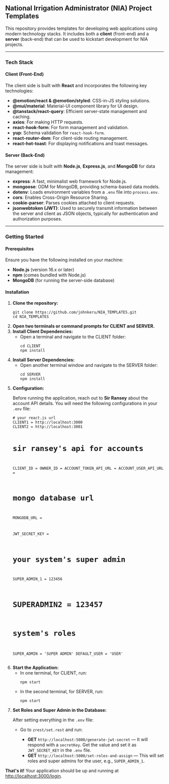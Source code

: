<h2>National Irrigation Administrator (NIA) Project Templates</h2>

<p>This repository provides templates for developing web applications using modern technology stacks. It includes both a <strong>client</strong> (front-end) and a <strong>server</strong> (back-end) that can be used to kickstart development for NIA projects.</p>

<hr />

<h3>Tech Stack</h3>

<h4>Client (Front-End)</h4>
<p>The client side is built with <strong>React</strong> and incorporates the following key technologies:</p>
<ul>
  <li><strong>@emotion/react & @emotion/styled</strong>: CSS-in-JS styling solutions.</li>
  <li><strong>@mui/material</strong>: Material-UI component library for UI design.</li>
  <li><strong>@tanstack/react-query</strong>: Efficient server-state management and caching.</li>
  <li><strong>axios</strong>: For making HTTP requests.</li>
  <li><strong>react-hook-form</strong>: For form management and validation.</li>
  <li><strong>yup</strong>: Schema validation for <code>react-hook-form</code>.</li>
  <li><strong>react-router-dom</strong>: For client-side routing management.</li>
  <li><strong>react-hot-toast</strong>: For displaying notifications and toast messages.</li>
</ul>

<h4>Server (Back-End)</h4>
<p>The server side is built with <strong>Node.js</strong>, <strong>Express.js</strong>, and <strong>MongoDB</strong> for data management:</p>
<ul>
  <li><strong>express</strong>: A fast, minimalist web framework for Node.js.</li>
  <li><strong>mongoose</strong>: ODM for MongoDB, providing schema-based data models.</li>
  <li><strong>dotenv</strong>: Loads environment variables from a <code>.env</code> file into <code>process.env</code>.</li>
  <li><strong>cors</strong>: Enables Cross-Origin Resource Sharing.</li>
  <li><strong>cookie-parser</strong>: Parses cookies attached to client requests.</li>
  <li><strong>jsonwebtoken (JWT)</strong>: Used to securely transmit information between the server and client as JSON objects, typically for authentication and authorization purposes.</li>
</ul>

<hr />

<h3>Getting Started</h3>

<h4>Prerequisites</h4>
<p>Ensure you have the following installed on your machine:</p>
<ul>
  <li><strong>Node.js</strong> (version 16.x or later)</li>
  <li><strong>npm</strong> (comes bundled with Node.js)</li>
  <li><strong>MongoDB</strong> (for running the server-side database)</li>
</ul>

<h4>Installation</h4>
<ol>
  <li><strong>Clone the repository:</strong>
    <pre><code>git clone https://github.com/johnkeru/NIA_TEMPLATES.git
cd NIA_TEMPLATES</code></pre>
  </li>

  <li><strong>Open two terminals or command prompts for CLIENT and SERVER.</strong></li>

  <li><strong>Install Client Dependencies:</strong>
    <ul>
      <li>Open a terminal and navigate to the CLIENT folder:</li>
      <pre><code>cd CLIENT
npm install</code></pre>
    </ul>
  </li>

  <li><strong>Install Server Dependencies:</strong>
    <ul>
      <li>Open another terminal window and navigate to the SERVER folder:</li>
      <pre><code>cd SERVER
npm install</code></pre>
    </ul>
  </li>

  <li><strong>Configuration:</strong>
    <p>Before running the application, reach out to <strong>Sir Ransey</strong> about the account API details. You will need the following configurations in your <code>.env</code> file:</p>
    <pre><code># your react.js url
CLIENT1 = http://localhost:3000
CLIENT2 = http://localhost:3001

# sir ransey's api for accounts
CLIENT_ID = 
OWNER_ID = 
ACCOUNT_TOKEN_API_URL = 
ACCOUNT_USER_API_URL = 

# mongo database url
MONGODB_URL = 
  
JWT_SECRET_KEY = 

# your system's super admin
SUPER_ADMIN_1 = 123456
# SUPERADMIN2 = 123457

# system's roles
SUPER_ADMIN = 'SUPER ADMIN'
DEFAULT_USER = 'USER'</code></pre>
  </li>

  <li><strong>Start the Application:</strong>
    <ul>
      <li>In one terminal, for CLIENT, run:</li>
      <pre><code>npm start</code></pre>
      <li>In the second terminal, for SERVER, run:</li>
      <pre><code>npm start</code></pre>
    </ul>
  </li>

  <li><strong>Set Roles and Super Admin in the Database:</strong>
    <p>After setting everything in the <code>.env</code> file:</p>
    <ul>
      <li>Go to <code>zrest/set.rest</code> and run:</li>
      <ul>
        <li><strong>GET</strong> <code>http://localhost:5000/generate-jwt-secret</code> — It will respond with a <code>secretKey</code>. Get the value and set it as <code>JWT_SECRET_KEY</code> in the <code>.env</code> file.</li>
        <li><strong>GET</strong> <code>http://localhost:5000/set-roles-and-assign</code> — This will set roles and super admins for the user, e.g., <code>SUPER_ADMIN_1</code>.</li>
      </ul>
    </ul>
  </li>
</ol>

<p><strong>That's it!</strong> Your application should be up and running at <a href="http://localhost:3000/login">http://localhost:3000/login</a>.</p>
